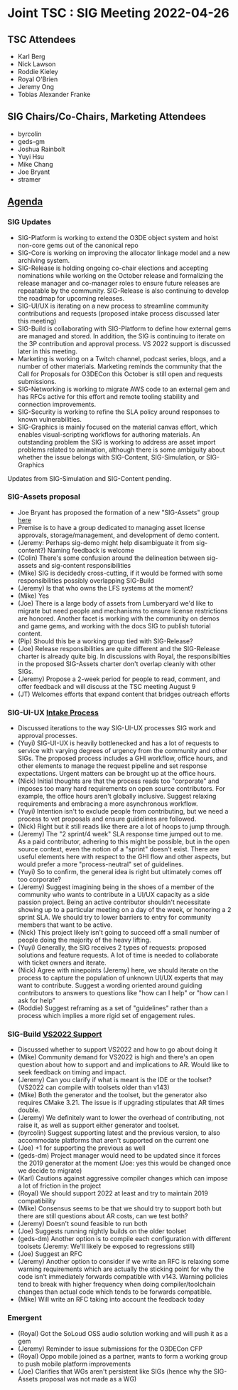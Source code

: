 # Joint TSC : SIG Meeting 2022-04-26

## TSC Attendees

- Karl Berg
- Nick Lawson
- Roddie Kieley
- Royal O'Brien
- Jeremy Ong
- Tobias Alexander Franke

## SIG Chairs/Co-Chairs, Marketing Attendees

- byrcolin
- geds-gm
- Joshua Rainbolt
- Yuyi Hsu
- Mike Chang
- Joe Bryant
- stramer


## [Agenda](https://github.com/o3de/tsc/issues/42)

### SIG Updates

- SIG-Platform is working to extend the O3DE object system and hoist non-core gems out of the canonical repo
- SIG-Core is working on improving the allocator linkage model and a new archiving system.
- SIG-Release is holding ongoing co-chair elections and accepting nominations while working on the October release and formalizing the release manager and co-manager roles to ensure future releases are repeatable by the community. SIG-Release is also continuing to develop the roadmap for upcoming releases.
- SIG-UI/UX is iterating on a new process to streamline community contributions and requests (proposed intake process discussed later this meeting)
- SIG-Build is collaborating with SIG-Platform to define how external gems are managed and stored. In addition, the SIG is continuing to iterate on the 3P contribution and approval process. VS 2022 support is discussed later in this meeting.
- Marketing is working on a Twitch channel, podcast series, blogs, and a number of other materials. Marketing reminds the community that the Call for Proposals for O3DECon this October is still open and requests submissions.
- SIG-Networking is working to migrate AWS code to an external gem and has RFCs active for this effort and remote tooling stability and connection improvements.
- SIG-Security is working to refine the SLA policy around responses to known vulnerabilities.
- SIG-Graphics is mainly focused on the material canvas effort, which enables visual-scripting workflows for authoring materials. An outstanding problem the SIG is working to address are asset import problems related to animation, although there is some ambiguity about whether the issue belongs with SIG-Content, SIG-Simulation, or SIG-Graphics

Updates from SIG-Simulation and SIG-Content pending.

### SIG-Assets proposal

- Joe Bryant has proposed the formation of a new "SIG-Assets" group [here](https://github.com/o3de/tsc/issues/42)
- Premise is to have a group dedicated to managing asset license approvals, storage/management, and development of demo content.
- (Jeremy: Perhaps sig-demo might help disambiguate it from sig-content?) Naming feedback is welcome
- (Colin) There's some confusion around the delineation between sig-assets and sig-content responsibilities
- (Mike) SIG is decidedly cross-cutting, if it would be formed with some responsibilities possibly overlapping SIG-Build
- (Jeremy) Is that who owns the LFS systems at the moment?
- (Mike) Yes
- (Joe) There is a large body of assets from Lumberyard we'd like to migrate but need people and mechanisms to ensure license restrictions are honored. Another facet is working with the community on demos and game gems, and working with the docs SIG to publish tutorial content.
- (Pip) Should this be a working group tied with SIG-Release?
- (Joe) Release responsibilities are quite different and the SIG-Release charter is already quite big. In discussions with Royal, the responsibilties in the proposed SIG-Assets charter don't overlap cleanly with other SIGs.
- (Jeremy) Propose a 2-week period for people to read, comment, and offer feedback and will discuss at the TSC meeting August 9
- (JT) Welcomes efforts that expand content that bridges outreach efforts

### SIG-UI-UX [Intake Process](https://github.com/o3de/sig-ui-ux/blob/main/governance/UX%20Intake%20Process.md)

- Discussed iterations to the way SIG-UI-UX processes SIG work and approval processes.
- (Yuyi) SIG-UI-UX is heavily bottlenecked and has a lot of requests to service with varying degrees of urgency from the community and other SIGs. The proposed process includes a GHI workflow, office hours, and other elements to manage the request pipeline and set response expectations. Urgent matters can be brought up at the office hours.
- (Nick) Initial thoughts are that the process reads too "corporate" and imposes too many hard requirements on open source contributors. For example, the office hours aren't globally inclusive. Suggest relaxing requirements and embracing a more asynchronous workflow.
- (Yuyi) Intention isn't to exclude people from contributing, but we need a process to vet proposals and ensure guidelines are followed.
- (Nick) Right but it still reads like there are a lot of hoops to jump through.
- (Jeremy) The "2 sprint/4 week" SLA response time jumped out to me. As a paid contributor, adhering to this might be possible, but in the open source context, even the notion of a "sprint" doesn't exist. There are useful elements here with respect to the GHI flow and other aspects, but would prefer a more "process-neutral" set of guidelines.
- (Yuyi) So to confirm, the general idea is right but ultimately comes off too corporate?
- (Jeremy) Suggest imagining being in the shoes of a member of the community who wants to contribute in a UI/UX capacity as a side passion project. Being an active contributor shouldn't necessitate showing up to a particular meeting on a day of the week, or honoring a 2 sprint SLA. We should try to lower barriers to entry for community members that want to be active.
- (Nick) This project likely isn't going to succeed off a small number of people doing the majority of the heavy lifting.
- (Yuyi) Generally, the SIG receives 2 types of requests: proposed solutions and feature requests. A lot of time is needed to collaborate with ticket owners and iterate.
- (Nick) Agree with ninepoints (Jeremy) here, we should iterate on the process to capture the population of unknown UI/UX experts that may want to contribute. Suggest a wording oriented around guiding contributors to answers to questions like "how can I help" or "how can I ask for help"
- (Roddie) Suggest reframing as a set of "guidelines" rather than a process which implies a more rigid set of engagement rules.

### SIG-Build [VS2022 Support](https://github.com/o3de/tsc/issues/43#issuecomment-1194442290)

- Discussed whether to support VS2022 and how to go about doing it
- (Mike) Community demand for VS2022 is high and there's an open question about how to support and and implications to AR. Would like to seek feedback on timing and impact.
- (Jeremy) Can you clarify if what is meant is the IDE or the toolset? (VS2022 can compile with toolsets older than v143)
- (Mike) Both the generator and the toolset, but the generator also requires CMake 3.21. The issue is if upgrading stipulates that AR times double.
- (Jeremy) We definitely want to lower the overhead of contributing, not raise it, as well as support either generator and toolset.
- (byrcolin) Suggest supporting latest and the previous version, to also accommodate platforms that aren't supported on the current one
- (Joe) +1 for supporting the previous as well
- (geds-dm) Project manager would need to be updated since it forces the 2019 generator at the moment (Joe: yes this would be changed once we decide to migrate)
- (Karl) Cautions against aggressive compiler changes which can impose a lot of friction in the project
- (Royal) We should support 2022 at least and try to maintain 2019 compatibility
- (Mike) Consensus seems to be that we should try to support both but there are still questions about AR costs, can we test both?
- (Jeremy) Doesn't sound feasible to run both
- (Joe) Suggests running nightly builds on the older toolset
- (geds-dm) Another option is to compile each configuration with different toolsets (Jeremy: We'll likely be exposed to regressions still)
- (Joe) Suggest an RFC
- (Jeremy) Another option to consider if we write an RFC is relaxing some warning requirements which are actually the sticking point for why the code isn't immediately forwards compatible with v143. Warning policies tend to break with higher frequency when doing compiler/toolchain changes than actual code which tends to be forwards compatible.
- (Mike) Will write an RFC taking into account the feedback today

### Emergent

- (Royal) Got the SoLoud OSS audio solution working and will push it as a gem
- (Jeremy) Reminder to issue submissions for the O3DECon CFP
- (Royal) Oppo mobile joined as a partner, wants to form a working group to push mobile platform improvements
- (Joe) Clarifies that WGs aren't persistent like SIGs (hence why the SIG-Assets proposal was not made as a WG)